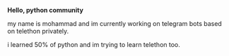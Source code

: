 **Hello, python community**

my name is mohammad and im currently working on telegram bots based on telethon privately.

i learned 50% of python and im trying to learn telethon too.

<!---
op30mmd/op30mmd is a ✨ special ✨ repository because its `README.md` (this file) appears on your GitHub profile.
You can click the Preview link to take a look at your changes.
--->
